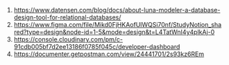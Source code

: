 1. https://www.datensen.com/blog/docs/about-luna-modeler-a-database-design-tool-for-relational-databases/
2. https://www.figma.com/file/Mikd0FjHKAofUlWQSi70nf/StudyNotion_shared?type=design&node-id=1-5&mode=design&t=L4TatWnI4y4plkAj-0
3. https://console.cloudinary.com/pm/c-91cdb005bf7d2ee13186f0785f045c/developer-dashboard
4. https://documenter.getpostman.com/view/24441701/2s93kz6REm
